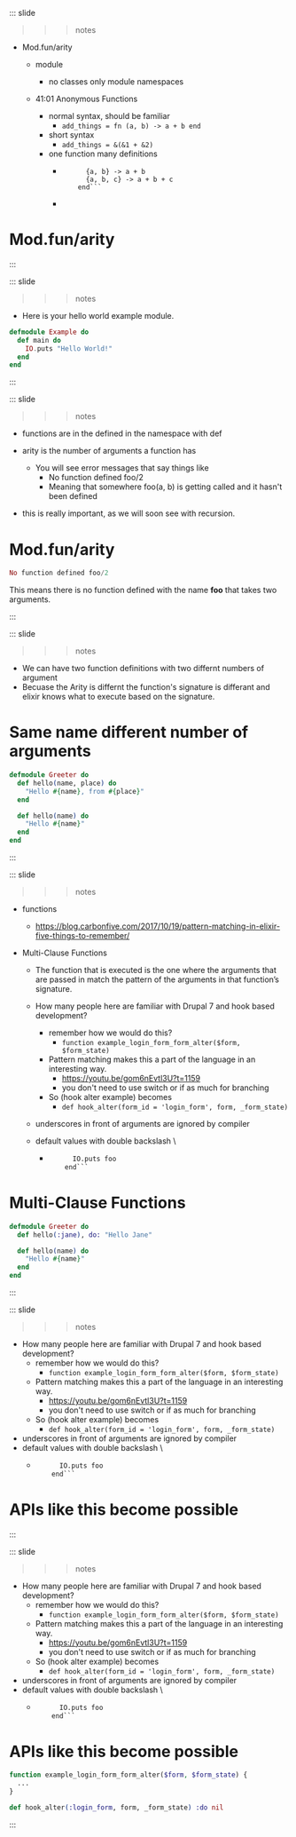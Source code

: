 
::: slide

>>> notes

- Mod.fun/arity
  - module
    - no classes only module namespaces





  - 41:01 Anonymous Functions
    - normal syntax, should be familiar
      - ```add_things = fn (a, b) -> a + b end```
    - short syntax
      - ```add_things = &(&1 + &2)```
    - one function many definitions
      - ``` add_things = fn
              {a, b} -> a + b
              {a, b, c} -> a + b + c
            end```
      - ```add_things.({1, 2})

>>>

# Mod.fun/arity

:::

::: slide

>>> notes

- Here is your hello world example module.

>>>

```elixir
defmodule Example do
  def main do
    IO.puts "Hello World!"
  end
end
```

:::


::: slide

>>> notes

- functions are in the defined in the namespace with def
- arity is the number of arguments a function has
  - You will see error messages that say things like
    - No function defined foo/2
    - Meaning that somewhere foo(a, b) is getting called and it hasn't been defined

- this is really important, as we will soon see with recursion.

>>>

# Mod.fun/arity

```elixir
No function defined foo/2
```

This means there is no function defined with the name **foo** that takes two arguments.

:::

::: slide

>>> notes

- We can have two function definitions with two differnt numbers of argument
- Becuase the Arity is differnt the function's signature is differant and elixir knows what to execute based on the signature.

>>>

# Same name different number of arguments

```elixir
defmodule Greeter do
  def hello(name, place) do
    "Hello #{name}, from #{place}"
  end

  def hello(name) do
    "Hello #{name}"
  end
end
```

:::

::: slide

>>> notes

- functions
  - https://blog.carbonfive.com/2017/10/19/pattern-matching-in-elixir-five-things-to-remember/

- Multi-Clause Functions
  - The function that is executed is the one where the arguments that are passed in match the pattern of the arguments in that function’s signature.

  - How many people here are familiar with Drupal 7 and hook based development?
    - remember how we would do this?
      - ``` function example_login_form_form_alter($form, $form_state) ```
    - Pattern matching makes this a part of the language in an interesting way.
      - https://youtu.be/gom6nEvtl3U?t=1159
      - you don't need to use switch or if as much for branching
    - So (hook alter example) becomes
      - ``` def hook_alter(form_id = 'login_form', form, _form_state) ```
  - underscores in front of arguments are ignored by compiler
  - default values with double backslash \\
    - ``` def somefunc(foo \\ "bar") do
            IO.puts foo
          end```

>>>

# Multi-Clause Functions

```elixir
defmodule Greeter do
  def hello(:jane), do: "Hello Jane"

  def hello(name) do
    "Hello #{name}"
  end
end
```

:::

::: slide

>>> notes


  - How many people here are familiar with Drupal 7 and hook based development?
    - remember how we would do this?
      - ``` function example_login_form_form_alter($form, $form_state) ```
    - Pattern matching makes this a part of the language in an interesting way.
      - https://youtu.be/gom6nEvtl3U?t=1159
      - you don't need to use switch or if as much for branching
    - So (hook alter example) becomes
      - ``` def hook_alter(form_id = 'login_form', form, _form_state) ```
  - underscores in front of arguments are ignored by compiler
  - default values with double backslash \\
    - ``` def somefunc(foo \\ "bar") do
            IO.puts foo
          end```

>>>

# APIs like this become possible

:::

::: slide

>>> notes


  - How many people here are familiar with Drupal 7 and hook based development?
    - remember how we would do this?
      - ``` function example_login_form_form_alter($form, $form_state) ```
    - Pattern matching makes this a part of the language in an interesting way.
      - https://youtu.be/gom6nEvtl3U?t=1159
      - you don't need to use switch or if as much for branching
    - So (hook alter example) becomes
      - ``` def hook_alter(form_id = 'login_form', form, _form_state) ```
  - underscores in front of arguments are ignored by compiler
  - default values with double backslash \\
    - ``` def somefunc(foo \\ "bar") do
            IO.puts foo
          end```

>>>

# APIs like this become possible

```php
function example_login_form_form_alter($form, $form_state) {
  ...
}
```

```elixir
def hook_alter(:login_form, form, _form_state) :do nil
```

:::
